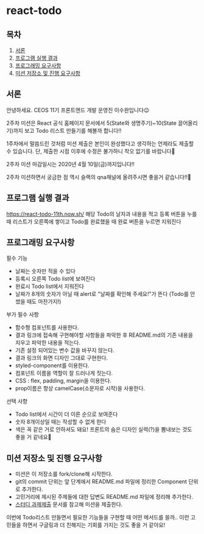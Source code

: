 # react-todo

## 목차

1. [서론](#서론)
2. [프로그램 실행 결과](#프로그램-실행-결과)
3. [프로그래밍 요구사항](#프로그래밍-요구사항)
4. [미션 저장소 및 진행 요구사항](#미션-저장소-및-진행-요구사항)

## 서론

안녕하세요. CEOS 11기 프론트엔드 개발 운영진 이수완입니다😉

2주차 미션은 React 공식 홈페이지 문서에서 5(State와 생명주기)~10(State 끌어올리기)까지 보고 Todo 리스트 만들기를 해볼까 합니다!!

1주차에서 말씀드린 것처럼
미션 제출은 본인이 완성했다고 생각하는 언제라도 제출할 수 있습니다. 단, 제출한 시점 이후에 수정은 불가하니 착오 없기를 바랍니다🤭

2주차 미션 마감일시는 2020년 4월 10일(금)까지입니다‼️

2주차 미션하면서 궁금한 점 역시 슬랙의 qna채널에 올려주시면 좋을거 같습니다!!🌼

## 프로그램 실행 결과

https://react-todo-11th.now.sh/
해당 Todo의 날자과 내용을 적고 등록 버튼을 누를 때 리스트가 오른쪽에 쌓이고 Todo를 완료했을 때 완료 버튼을 누르면 지워진다

## 프로그래밍 요구사항

필수 기능

- 날짜는 숫자만 적을 수 있다
- 등록시 오른쪽 Todo list에 보여진다
- 완료시 Todo list에서 지워진다
- 날짜가 8개의 숫자가 아닐 때 alert로 "날짜를 확인해 주세요!"가 뜬다 (Todo를 안썼을 때도 마찬가지!)

부가 필수 사항

- 함수형 컴포넌트를 사용한다.
- 결과 링크에 접속해 구현해야할 사항들을 파악한 후 README.md의 기존 내용을 지우고 파악한 내용을 적는다.
- 기존 설정 되어있는 변수 값을 바꾸지 않는다.
- 결과 링크의 화면 디자인 그대로 구현한다.
- styled-component를 이용한다.
- 컴포넌트 이름을 역할이 잘 드러나게 짓는다.
- CSS : flex, padding, margin을 이용한다.
- prop이름은 항상 camelCase(소문자로 시작)을 사용한다.

선택 사항

- Todo list에서 시간이 더 이른 순으로 보여준다
- 숫자 8개이상일 때는 작성할 수 없게 한다
- 색은 꼭 같은 거로 안하셔도 돼요! 프론트의 숨은 디자인 실력(?)을 뽐내보는 것도 좋을 거 같네요🧐

## 미션 저장소 및 진행 요구사항

- 미션은 이 저장소를 fork/clone해 시작한다.
- git의 commit 단위는 앞 단계에서 README.md 파일에 정리한 Component 단위로 추가한다.
- 고민거리에 제시된 주제들에 대한 답변도 README.md 파일에 정리해 추가한다.
- [스터디 과제제출](../how-to-submit/README.md) 문서를 참고해 미션을 제출한다.

이번에 Todo리스트 만들면서 필요한 기능들을 구현할 때 어떤 메서드를 쓸까.. 이런 고민들을 하면서 구글링과 더 친해지는 기회를 가지는 것도 좋을 거 같아요!
